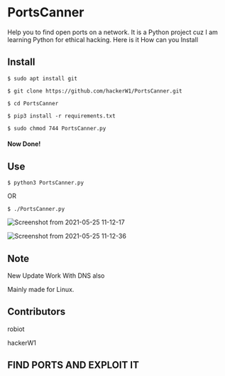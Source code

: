 # PortsCanner
Help you to find open ports on a network.
It is a Python project cuz I am learning Python for ethical hacking.
Here is it How can you Install

## Install
```
$ sudo apt install git

$ git clone https://github.com/hackerW1/PortsCanner.git

$ cd PortsCanner

$ pip3 install -r requirements.txt

$ sudo chmod 744 PortsCanner.py
```

#### Now Done!

## Use
```
$ python3 PortsCanner.py
```
OR
```
$ ./PortsCanner.py
```

![Screenshot from 2021-05-25 11-12-17](https://user-images.githubusercontent.com/70388641/119445281-2c190980-bd4a-11eb-9a58-2ac09b21c14b.png)



![Screenshot from 2021-05-25 11-12-36](https://user-images.githubusercontent.com/70388641/119445339-42bf6080-bd4a-11eb-9aab-a4630153a0ff.png)

## Note

New Update Work With DNS also

Mainly made for Linux.

## Contributors 

robiot

hackerW1

##                                                             FIND PORTS AND EXPLOIT IT
